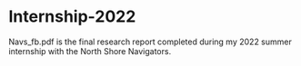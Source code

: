 # Internship-2022

Navs_fb.pdf is the final research report completed during my 2022 summer internship with the North Shore Navigators.

